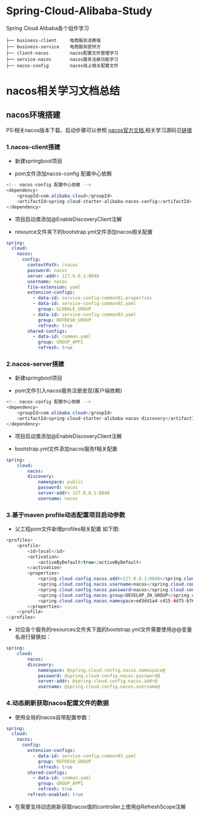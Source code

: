 # Spring-Cloud-Alibaba-Study
Spring Cloud Alibaba各个组件学习
```java_holder_method_tree
├── business-client     电商服务消费端
├── business-service    电商服务提供方
├── client-nacos        nacos配置文件管理学习
├── service-nacos       nacos服务注册功能学习
├── nacos-config        nacos线上相关配置文件
```

# nacos相关学习文档总结

## nacos环境搭建

PS:相关nacos版本下载、启动步骤可以参照 [nacos官方文档](https://github.com/alibaba/spring-cloud-alibaba/wiki/Nacos-config),相关学习源码见[链接](https://github.com/aystzh/spring-cloud-alibaba-study)

### 1.nacos-client搭建

- 新建springboot项目
  
- pom文件添加nacos-config 配置中心依赖

```java
<!-- nacos-config 配置中心依赖 -->
<dependency>
    <groupId>com.alibaba.cloud</groupId>
    <artifactId>spring-cloud-starter-alibaba-nacos-config</artifactId>
</dependency>
```
  
- 项目启动类添加@EnableDiscoveryClient注解

- resource文件夹下的bootstrap.yml文件添加nacos相关配置

```yaml
spring:
  cloud:
    nacos:
      config:
        contextPath: /nacos
        password: nacos
        server-addr: 127.0.0.1:8848
        username: nacos
        file-extension: yaml
        extension-configs:
          - data-id: service-config-common01.properties
          - data-id: service-config-common02.yaml
            group: GLOBALE_GROUP
          - data-id: service-config-common03.yaml
            group: REFRESH_GROUP
            refresh: true
        shared-configs:
          - data-id: common.yaml
            group: GROUP_APP1
            refresh: true

```

### 2.nacos-server搭建

- 新建springboot项目

- pom文件引入nacos服务注册发现(客户端依赖)

```java
<!-- nacos-config 配置中心依赖 -->
<dependency>
    <groupId>com.alibaba.cloud</groupId>
    <artifactId>spring-cloud-starter-alibaba-nacos-discovery</artifactId>
</dependency>
```

- 项目启动类添加@EnableDiscoveryClient注解

- bootstrap.yml文件添加nacos服务f相关配置
  
```yaml
spring:
    cloud:
        nacos:
        discovery:
            namespace: public
            password: nacos
            server-addr: 127.0.0.1:8848
            username: nacos
```

### 3.基于maven profile动态配置项目启动参数

- 父工程pom文件新增profiles相关配置 如下图:
  
```java
<profiles>
    <profile>
        <id>local</id>
        <activation>
            <activeByDefault>true</activeByDefault>
        </activation>
        <properties>
            <spring.cloud.config.nacos.addr>127.0.0.1:8848</spring.cloud.config.nacos.addr>
            <spring.cloud.config.nacos.username>nacos</spring.cloud.config.nacos.username>
            <spring.cloud.config.nacos.password>nacos</spring.cloud.config.nacos.password>
            <spring.cloud.config.nacos.group>DEVELOP_ZH_GROUP</spring.cloud.config.nacos.group>
            <spring.cloud.config.nacos.namespace>ed3dd1a4-cd15-4d75-b762-38220bab80fe</spring.cloud.config.nacos.namespace>
        </properties>
    </profile>
</profiles>
```

- 对应各个服务的resources文件夹下面的bootstrap.yml文件需要使用@@变量名进行替换如：
  
```yaml
spring:
    cloud:
        nacos:
        discovery:
            namespace: @spring.cloud.config.nacos.namespace@
            password: @spring.cloud.config.nacos.password@
            server-addr: @spring.cloud.config.nacos.addr@
            username: @spring.cloud.config.nacos.username@
```

### 4.动态刷新获取nacos配置文件的数据

- 使用全局的nacos自带配置参数：
  
```yaml
spring:
  cloud:
    nacos:
      config:
        extension-configs:
          - data-id: service-config-common03.yaml
            group: REFRESH_GROUP
            refresh: true
        shared-configs:
          - data-id: common.yaml
            group: GROUP_APP1
            refresh: true
        refresh-enabled: true
```

- 在需要支持动态刷新获取nacos值的controller上使用@RefreshScope注解
